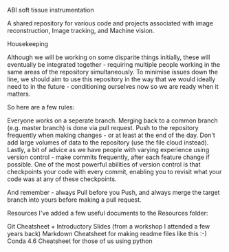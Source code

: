ABI soft tissue instrumentation

A shared repository for various code and projects associated with image reconstruction, Image tracking, and Machine vision.

Housekeeping

Although we will be working on some disparite things initially, these will eventually be integrated together - requiring multiple people working in the same areas of the repository simultaneously. To minimise issues down the line, we should aim to use this repository in the way that we would ideally need to in the future - conditioning ourselves now so we are ready when it matters.

So here are a few rules:

Everyone works on a seperate branch.
Merging back to a common branch (e.g. master branch) is done via pull request.
Push to the repository frequently when making changes - or at least at the end of the day.
Don't add large volumes of data to the repository (use the file cloud instead).
Lastly, a bit of advice as we have people with varying experience using version control - make commits frequently, after each feature change if possible. One of the most powerful abilities of version control is that checkpoints your code with every commit, enabling you to revisit what your code was at any of these checkpoints.

And remember - always Pull before you Push, and always merge the target branch into yours before making a pull request.

Resources
I've added a few useful documents to the Resources folder:

Git Cheatsheet + Introductory Slides (from a workshop I attended a few years back)
Markdown Cheatsheet for making readme files like this :-)
Conda 4.6 Cheatsheet for those of us using python
